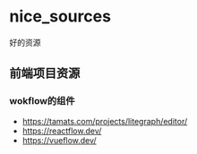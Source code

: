 # nice_sources
好的资源
## 前端项目资源

### wokflow的组件
- https://tamats.com/projects/litegraph/editor/
- https://reactflow.dev/
- https://vueflow.dev/

